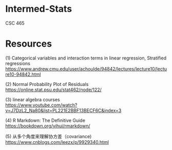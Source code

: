 # Intermed-Stats
CSC 465

# Resources
(1) Categorical variables and interaction terms in linear regression, Stratified regressions</br>
https://www.andrew.cmu.edu/user/achoulde/94842/lectures/lecture10/lecture10-94842.html

(2) Normal Probability Plot of Residuals</br>
https://online.stat.psu.edu/stat462/node/122/

(3) linear algebra courses</br>
https://www.youtube.com/watch?v=J7DzL2_Na80&list=PL221E2BBF13BECF6C&index=3

(4) R Markdown: The Definitive Guide</br>
https://bookdown.org/yihui/rmarkdown/

(5) 从多个角度来理解协方差（covariance)
https://www.cnblogs.com/leezx/p/9929340.html
